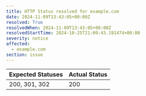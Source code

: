 ```yaml
---
title: HTTP Status resolved for example.com
date: 2024-11-09T13:43:05+00:00Z
resolved: True
resolvedWhen: 2024-11-09T13:43:05+00:00Z
resolvedStartTime: 2024-10-25T21:09:43.191474+00:00
severity: notice
affected:
  - example.com
section: issue
---
```


| Expected Statuses | Actual Status  |
|-------------------|----------------|
| 200, 301, 302 | 200 |
